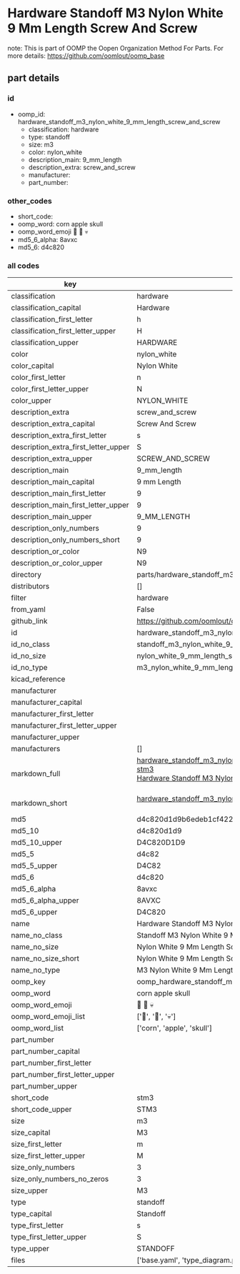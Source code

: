 # Hardware Standoff M3 Nylon White 9 Mm Length Screw And Screw  

note: This is part of OOMP the Oopen Organization Method For Parts. For more details: https://github.com/oomlout/oomp_base

##  part details





### id
* oomp_id: hardware_standoff_m3_nylon_white_9_mm_length_screw_and_screw
  * classification: hardware
  * type: standoff
  * size: m3
  * color: nylon_white
  * description_main: 9_mm_length
  * description_extra: screw_and_screw
  * manufacturer: 
  * part_number: 

### other_codes
* short_code: 
* oomp_word: corn apple skull
* oomp_word_emoji :corn: :apple: :skull:
* md5_6_alpha: 8avxc
* md5_6: d4c820

### all codes 
| key | value |  
| --- | --- |  
| classification | hardware |  
| classification_capital | Hardware |  
| classification_first_letter | h |  
| classification_first_letter_upper | H |  
| classification_upper | HARDWARE |  
| color | nylon_white |  
| color_capital | Nylon White |  
| color_first_letter | n |  
| color_first_letter_upper | N |  
| color_upper | NYLON_WHITE |  
| description_extra | screw_and_screw |  
| description_extra_capital | Screw And Screw |  
| description_extra_first_letter | s |  
| description_extra_first_letter_upper | S |  
| description_extra_upper | SCREW_AND_SCREW |  
| description_main | 9_mm_length |  
| description_main_capital | 9 mm Length |  
| description_main_first_letter | 9 |  
| description_main_first_letter_upper | 9 |  
| description_main_upper | 9_MM_LENGTH |  
| description_only_numbers | 9 |  
| description_only_numbers_short | 9 |  
| description_or_color | N9 |  
| description_or_color_upper | N9 |  
| directory | parts/hardware_standoff_m3_nylon_white_9_mm_length_screw_and_screw |  
| distributors | [] |  
| filter | hardware |  
| from_yaml | False |  
| github_link | https://github.com/oomlout/oomlout_oomp_part_src/tree/main/parts/hardware_standoff_m3_nylon_white_9_mm_length_screw_and_screw/working |  
| id | hardware_standoff_m3_nylon_white_9_mm_length_screw_and_screw |  
| id_no_class | standoff_m3_nylon_white_9_mm_length_screw_and_screw |  
| id_no_size | nylon_white_9_mm_length_screw_and_screw |  
| id_no_type | m3_nylon_white_9_mm_length_screw_and_screw |  
| kicad_reference |  |  
| manufacturer |  |  
| manufacturer_capital |  |  
| manufacturer_first_letter |  |  
| manufacturer_first_letter_upper |  |  
| manufacturer_upper |  |  
| manufacturers | [] |  
| markdown_full | [hardware_standoff_m3_nylon_white_9_mm_length_screw_and_screw](https://github.com/oomlout/oomlout_oomp_part_src/tree/main/parts/hardware_standoff_m3_nylon_white_9_mm_length_screw_and_screw/working)<br>[stm3](https://github.com/oomlout/oomlout_oomp_part_src/tree/main/parts/hardware_standoff_m3_nylon_white_9_mm_length_screw_and_screw/working)<br>[Hardware Standoff M3 Nylon White 9 Mm Length Screw And Screw](https://github.com/oomlout/oomlout_oomp_part_src/tree/main/parts/hardware_standoff_m3_nylon_white_9_mm_length_screw_and_screw/working)<br><br> |  
| markdown_short | [hardware_standoff_m3_nylon_white_9_mm_length_screw_and_screw](https://github.com/oomlout/oomlout_oomp_part_src/tree/main/parts/hardware_standoff_m3_nylon_white_9_mm_length_screw_and_screw/working)<br><br> |  
| md5 | d4c820d1d9b6edeb1cf42247ff2c737e |  
| md5_10 | d4c820d1d9 |  
| md5_10_upper | D4C820D1D9 |  
| md5_5 | d4c82 |  
| md5_5_upper | D4C82 |  
| md5_6 | d4c820 |  
| md5_6_alpha | 8avxc |  
| md5_6_alpha_upper | 8AVXC |  
| md5_6_upper | D4C820 |  
| name | Hardware Standoff M3 Nylon White 9 Mm Length Screw And Screw |  
| name_no_class | Standoff M3 Nylon White 9 Mm Length Screw And Screw |  
| name_no_size | Nylon White 9 Mm Length Screw And Screw |  
| name_no_size_short | Nylon White 9 Mm Length Screw And Screw |  
| name_no_type | M3 Nylon White 9 Mm Length Screw And Screw |  
| oomp_key | oomp_hardware_standoff_m3_nylon_white_9_mm_length_screw_and_screw |  
| oomp_word | corn apple skull |  
| oomp_word_emoji | :corn: :apple: :skull: |  
| oomp_word_emoji_list | [':corn:', ':apple:', ':skull:'] |  
| oomp_word_list | ['corn', 'apple', 'skull'] |  
| part_number |  |  
| part_number_capital |  |  
| part_number_first_letter |  |  
| part_number_first_letter_upper |  |  
| part_number_upper |  |  
| short_code | stm3 |  
| short_code_upper | STM3 |  
| size | m3 |  
| size_capital | M3 |  
| size_first_letter | m |  
| size_first_letter_upper | M |  
| size_only_numbers | 3 |  
| size_only_numbers_no_zeros | 3 |  
| size_upper | M3 |  
| type | standoff |  
| type_capital | Standoff |  
| type_first_letter | s |  
| type_first_letter_upper | S |  
| type_upper | STANDOFF |  
| files | ['base.yaml', 'type_diagram.png', 'working.json', 'working.yaml'] |  
